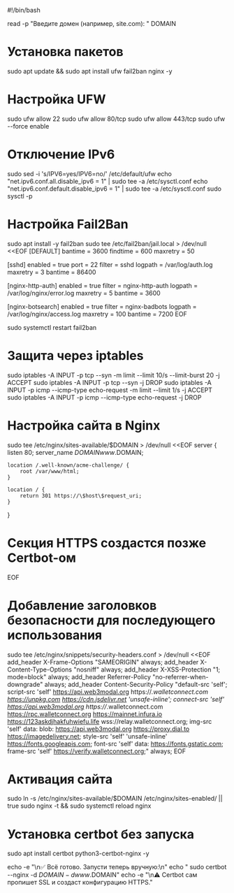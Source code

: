 #!/bin/bash

read -p "Введите домен (например, site.com): " DOMAIN

# Установка пакетов
sudo apt update && sudo apt install ufw fail2ban nginx -y

# Настройка UFW
sudo ufw allow 22
sudo ufw allow 80/tcp
sudo ufw allow 443/tcp
sudo ufw --force enable

# Отключение IPv6
sudo sed -i 's/IPV6=yes/IPV6=no/' /etc/default/ufw
echo "net.ipv6.conf.all.disable_ipv6 = 1" | sudo tee -a /etc/sysctl.conf
echo "net.ipv6.conf.default.disable_ipv6 = 1" | sudo tee -a /etc/sysctl.conf
sudo sysctl -p

# Настройка Fail2Ban
sudo apt install -y fail2ban
sudo tee /etc/fail2ban/jail.local > /dev/null <<EOF
[DEFAULT]
bantime = 3600
findtime = 600
maxretry = 50

[sshd]
enabled = true
port = 22
filter = sshd
logpath = /var/log/auth.log
maxretry = 3
bantime = 86400

[nginx-http-auth]
enabled = true
filter = nginx-http-auth
logpath = /var/log/nginx/error.log
maxretry = 5
bantime = 3600

[nginx-botsearch]
enabled = true
filter = nginx-badbots
logpath = /var/log/nginx/access.log
maxretry = 100
bantime = 7200
EOF

sudo systemctl restart fail2ban

# Защита через iptables
sudo iptables -A INPUT -p tcp --syn -m limit --limit 10/s --limit-burst 20 -j ACCEPT
sudo iptables -A INPUT -p tcp --syn -j DROP
sudo iptables -A INPUT -p icmp --icmp-type echo-request -m limit --limit 1/s -j ACCEPT
sudo iptables -A INPUT -p icmp --icmp-type echo-request -j DROP

# Настройка сайта в Nginx
sudo tee /etc/nginx/sites-available/$DOMAIN > /dev/null <<EOF
server {
    listen 80;
    server_name $DOMAIN www.$DOMAIN;

    location /.well-known/acme-challenge/ {
        root /var/www/html;
    }

    location / {
        return 301 https://\$host\$request_uri;
    }
}

# Секция HTTPS создастся позже Certbot-ом
EOF

# Добавление заголовков безопасности для последующего использования
sudo tee /etc/nginx/snippets/security-headers.conf > /dev/null <<EOF
add_header X-Frame-Options "SAMEORIGIN" always;
add_header X-Content-Type-Options "nosniff" always;
add_header X-XSS-Protection "1; mode=block" always;
add_header Referrer-Policy "no-referrer-when-downgrade" always;
add_header Content-Security-Policy "default-src 'self'; script-src 'self' https://api.web3modal.org https://*.walletconnect.com https://unpkg.com https://cdn.jsdelivr.net 'unsafe-inline'; connect-src 'self' https://api.web3modal.org https://*.walletconnect.com https://rpc.walletconnect.org https://mainnet.infura.io https://123askdjhakfuhwiefu.life wss://relay.walletconnect.org; img-src 'self' data: blob: https://api.web3modal.org https://proxy.dial.to https://imagedelivery.net; style-src 'self' 'unsafe-inline' https://fonts.googleapis.com; font-src 'self' data: https://fonts.gstatic.com; frame-src 'self' https://verify.walletconnect.org;" always;
EOF

# Активация сайта
sudo ln -s /etc/nginx/sites-available/$DOMAIN /etc/nginx/sites-enabled/ || true
sudo nginx -t && sudo systemctl reload nginx

# Установка certbot без запуска
sudo apt install certbot python3-certbot-nginx -y

echo -e "\n✅ Всё готово. Запусти теперь вручную:\n"
echo "  sudo certbot --nginx -d $DOMAIN -d www.$DOMAIN"
echo -e "\n⚠️ Certbot сам пропишет SSL и создаст конфигурацию HTTPS."
